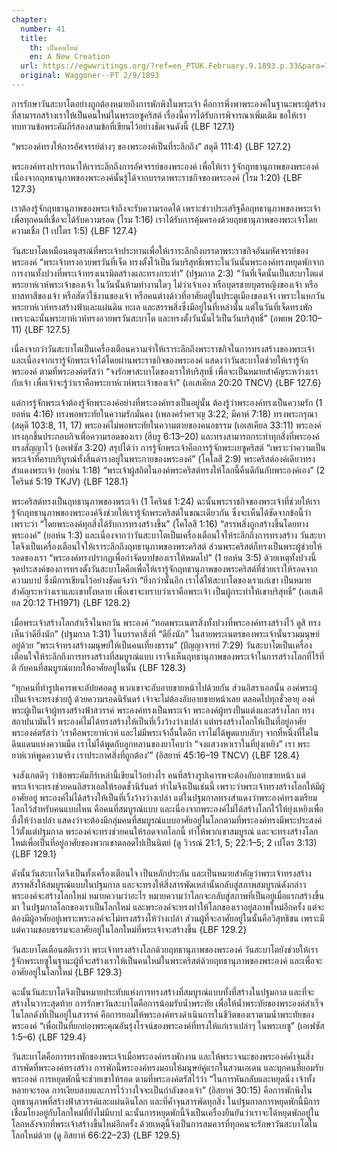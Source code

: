 ```yaml
---
chapter:
  number: 41
  title:
    th: เป็นคนใหม่
    en: A New Creation
  url: https://egwwritings.org/?ref=en_PTUK.February.9.1893.p.33&para=1525.315
  original: Waggoner--PT 2/9/1893
---
```


การรักษาวันสะบาโตอย่างถูกต้องหมายถึงการพักพิงในพระเจ้า คือการพึ่งพาพระองค์ในฐานะพระผู้สร้าง ที่สามารถสร้างเราให้เป็นคนใหม่ในพระเยซูคริสต์ เรื่องนี้ควรได้รับการพิจารณาเพิ่มเติม ขอให้เราทบทวนข้อพระคัมภีร์สองสามข้อที่เขียนไว้อย่างชัดเจนดังนี้ {LBF 127.1}

“พระองค์ทรงให้การอัศจรรย์ต่างๆ ของพระองค์เป็นที่ระลึกถึง” สดุดี 111:4) {LBF 127.2}

พระองค์ทรงปรารถนาให้เราระลึกถึงการอัศจรรย์ของพระองค์ เพื่อให้เรา รู้จักฤทธานุภาพของพระองค์ เนื่องจากฤทธานุภาพของพระองค์นั้นรู้ได้จากบรรดาพระราชกิจของพระองค์ (โรม 1:20) {LBF 127.3}

เราต้องรู้จักฤทธานุภาพของพระเจ้าถึงจะรับความรอดได้ เพราะข่าวประเสริฐคือฤทธานุภาพของพระเจ้าเพื่อทุกคนที่เชื่อจะได้รับความรอด (โรม 1:16) เราได้รับการคุ้มครองด้วยฤทธานุภาพของพระเจ้าโดยความเชื่อ (1 เปโตร 1:5) {LBF 127.4}

วันสะบาโตเหมือนอนุสรณ์ที่พระเจ้าประทานเพื่อให้เราระลึกถึงบรรดาพระราชกิจอันมหัศจรรย์ของพระองค์ “พระเจ้าทรงอวยพรวันที่เจ็ด ทรงตั้งไว้เป็นวันบริสุทธิ์เพราะในวันนั้นพระองค์ทรงหยุดพักจากการงานทั้งปวงที่พระเจ้าทรงเนรมิตสร้างและทรงกระทำ” (ปฐมกาล 2:3) “วันที่เจ็ดนั้นเป็นสะบาโตแด่พระยาห์เวห์พระเจ้าของเจ้า ในวันนั้นห้ามทำงานใดๆ ไม่ว่าเจ้าเอง หรือบุตรชายบุตรหญิงของเจ้า หรือทาสทาสีของเจ้า หรือสัตว์ใช้งานของเจ้า หรือคนต่างด้าวที่อาศัยอยู่ในประตูเมืองของเจ้า เพราะในหกวันพระยาห์เวห์ทรงสร้างฟ้าและแผ่นดิน ทะเล และสรรพสิ่งซึ่งมีอยู่ในที่เหล่านั้น แต่ในวันที่เจ็ดทรงพัก เพราะฉะนั้นพระยาห์เวห์ทรงอวยพรวันสะบาโต และทรงตั้งวันนั้นไว้เป็นวันบริสุทธิ์” (อพยพ 20:10–11) {LBF 127.5}

เนื่องจากว่าวันสะบาโตเป็นเครื่องเตือนความจำให้เราระลึกถึงพระราชกิจในการทรงสร้างของพระเจ้า และเนื่องจากเรารู้จักพระเจ้าได้โดยผ่านพระราชกิจของพระองค์ แสดงว่าวันสะบาโตช่วยให้เรารู้จักพระองค์ ตามที่พระองค์ตรัสว่า “จงรักษาสะบาโตของเราให้บริสุทธิ์ เพื่อจะเป็นหมายสำคัญระหว่างเรากับเจ้า เพื่อเจ้าจะรู้ว่าเราคือพระยาห์เวห์พระเจ้าของเจ้า” (เอเสเคียล 20:20 TNCV) {LBF 127.6}

แต่การรู้จักพระเจ้าต้องรู้จักพระองค์อย่างที่พระองค์ทรงเป็นอยู่นั้น ต้องรู้ว่าพระองค์ทรงเป็นความรัก (1 ยอห์น 4:16) ทรงพอพระทัยในความรักมั่นคง (เพลงคร่ำครวญ 3:22; มีคาห์ 7:18) ทรงพระกรุณา (สดุดี 103:8, 11, 17) พระองค์ไม่พอพระทัยในความตายของคนอธรรม (เอเสเคียล 33:11) พระองค์ทรงลุกขึ้นประกอบกิจเพื่อความรอดของเรา (ฮีบรู 6:13–20) และทรงสามารถกระทำทุกสิ่งที่พระองค์ทรงสัญญาไว้ (เอเฟซัส 3:20) สรุปได้ว่า การรู้จักพระเจ้าคือการรู้จักพระเยซูคริสต์ “เพราะว่าความเป็นพระเจ้าที่ครบบริบูรณ์ทั้งสิ้นดำรงอยู่ในพระกายของพระองค์” (โคโลสี 2:9) พระคริสต์องค์เดียวทรงสำแดงพระเจ้า (ยอห์น 1:18) “พระเจ้าผู้สถิตในองค์พระคริสต์ทรงให้โลกนี้คืนดีกันกับพระองค์เอง” (2 โครินธ์ 5:19 TKJV) {LBF 128.1}

พระคริสต์ทรงเป็นฤทธานุภาพของพระเจ้า (1 โครินธ์ 1:24) ฉะนั้นพระราชกิจของพระเจ้าที่ช่วยให้เรารู้จักฤทธานุภาพของพระองค์จึงช่วยให้เรารู้จักพระคริสต์ในขณะเดียวกัน ซึ่งจะเห็นได้ชัดจากข้อนี้ว่า เพราะว่า “โดยพระองค์ทุกสิ่งได้รับการทรงสร้างขึ้น” (โคโลสี 1:16) “สรรพสิ่งถูกสร้างขึ้นโดยทางพระองค์” (ยอห์น 1:3) และเนื่องจากว่าวันสะบาโตเป็นเครื่องเตือนใจให้ระลึกถึงการทรงสร้าง วันสะบาโตจึงเป็นเครื่องเตือนใจให้เราระลึกถึงฤทธานุภาพของพระคริสต์ ส่วนพระคริสต์ก็ทรงเป็นพระผู้ช่วยให้รอดของเรา “พระองค์ทรงปรากฏเพื่อกำจัดบาปของเราให้หมดไป” (1 ยอห์น 3:5) ด้วยเหตุทั้งปวงนี้ จุดประสงค์ของการทรงตั้งวันสะบาโตคือเพื่อให้เรารู้จักฤทธานุภาพของพระคริสต์ที่ช่วยเราให้รอดจากความบาป ซึ่งมีการเขียนไว้อย่างชัดแจ้งว่า “ยิ่งกว่านั้นอีก เราได้ให้สะบาโตของเราแก่เขา เป็นหมายสำคัญระหว่างเราและเขาทั้งหลาย เพื่อเขาจะทราบว่าเราคือพระเจ้า เป็นผู้กระทำให้เขาบริสุทธิ์” (เอเสเคียล 20:12 TH1971) {LBF 128.2}

เมื่อพระเจ้าสร้างโลกสำเร็จในหกวัน พระองค์ “ทอดพระเนตรสิ่งทั้งปวงที่พระองค์ทรงสร้างไว้ ดูสิ ทรงเห็นว่าดียิ่งนัก” (ปฐมกาล 1:31) ในบรรดาสิ่งที่ “ดียิ่งนัก” ในสายพระเนตรของพระเจ้านั้นรวมมนุษย์อยู่ด้วย “พระเจ้าทรงสร้างมนุษย์ให้เป็นคนเที่ยงธรรม” (ปัญญาจารย์ 7:29) วันสะบาโตเป็นเครื่องเตือนใจให้ระลึกถึงการทรงสร้างที่สมบูรณ์แบบ เราจึงเห็นฤทธานุภาพของพระเจ้าในการสร้างโลกที่ไร้ที่ติ กับคนที่สมบูรณ์แบบให้อาศัยอยู่ในนั้น {LBF 128.3}

“ทุกคนที่ทำรูปเคารพจะอัปยศอดสู พวกเขาจะอับอายขายหน้าไปด้วยกัน ส่วนอิสราเอลนั้น องค์พระผู้เป็นเจ้าจะทรงช่วยกู้ ด้วยความรอดนิรันดร์ เจ้าจะไม่ต้องอับอายขายหน้าเลย ตลอดไปทุกชั่วอายุ องค์พระผู้เป็นเจ้าผู้ทรงสร้างฟ้าสวรรค์ พระองค์ทรงเป็นพระเจ้า พระองค์ผู้ทรงปั้นแต่งและสร้างโลก ทรงสถาปนามันไว้ พระองค์ไม่ได้ทรงสร้างให้เป็นที่เวิ้งว้างว่างเปล่า แต่ทรงสร้างโลกให้เป็นที่อยู่อาศัย พระองค์ตรัสว่า ‘เราคือพระยาห์เวห์ และไม่มีพระเจ้าอื่นใดอีก เราไม่ได้พูดแบบลับๆ จากที่หนึ่งที่ใดในดินแดนแห่งความมืด เราไม่ได้พูดกับลูกหลานของยาโคบว่า “จงแสวงหาเราในที่ยุ่งเหยิง” เรา พระยาห์เวห์พูดความจริง เราประกาศสิ่งที่ถูกต้อง’” (อิสยาห์ 45:16–19 TNCV) {LBF 128.4}

จงสังเกตดีๆ ว่าข้อพระคัมภีร์เหล่านี้เขียนไว้อย่างไร คนที่สร้างรูปเคารพจะต้องอับอายขายหน้า แต่พระเจ้าจะทรงช่วยคนอิสราเอลให้รอดชั่วนิรันดร์ ทำไมจึงเป็นเช่นนี้ เพราะว่าพระเจ้าทรงสร้างโลกให้มีผู้อาศัยอยู่ พระองค์ไม่ได้สร้างให้เป็นที่เวิ้งว้างว่างเปล่า แต่ในปฐมกาลทรงสำแดงว่าพระองค์ทรงเตรียมโลกไว้สำหรับคนแบบไหน คือคนที่สมบูรณ์แบบ และเนื่องจากพระองค์ไม่ได้สร้างโลกไว้ให้ยุ่งเหยิงเพื่อทิ้งให้ว่างเปล่า แสดงว่าจะต้องมีกลุ่มคนที่สมบูรณ์แบบอาศัยอยู่ในโลกตามที่พระองค์ทรงมีพระประสงค์ไว้ตั้งแต่ปฐมกาล พระองค์จะทรงช่วยคนให้รอดจากโลกนี้ ทำให้พวกเขาสมบูรณ์ และจะทรงสร้างโลกใหม่เพื่อเป็นที่อยู่อาศัยของพวกเขาตลอดไปเป็นนิตย์ (ดู วิวรณ์ 21:1, 5; 22:1–5; 2 เปโตร 3:13) {LBF 129.1}

ดังนั้นวันสะบาโตจึงเป็นทั้งเครื่องเตือนใจ เป็นหลักประกัน และเป็นหมายสำคัญว่าพระเจ้าทรงสร้างสรรพสิ่งให้สมบูรณ์แบบในปฐมกาล และจะทรงให้สิ่งสารพัดเหล่านั้นกลับสู่สภาพสมบูรณ์ดังกล่าว พระองค์จะสร้างโลกใหม่ หมายความว่าอะไร หมายความว่าโลกจะกลับสู่สภาพที่เป็นอยู่เมื่อแรกสร้างขึ้นมา ในปฐมกาลโลกของเราเป็นโลกใหม่ และพระองค์จะทรงทำให้โลกของเราอยู่สภาพใหม่อีกครั้ง แต่จะต้องมีผู้อาศัยอยู่เพราะพระองค์จะไม่ทรงสร้างให้ว่างเปล่า ส่วนผู้ที่จะอาศัยอยู่ในนั้นคือวิสุทธิชน เพราะมีแต่ความชอบธรรมจะอาศัยอยู่ในโลกใหม่ที่พระเจ้าจะสร้างขึ้น {LBF 129.2}

วันสะบาโตเตือนสติเราว่า พระเจ้าทรงสร้างโลกด้วยฤทธานุภาพของพระองค์ วันสะบาโตยังช่วยให้เรารู้จักพระเยซูในฐานะผู้ที่จะสร้างเราให้เป็นคนใหม่ในพระคริสต์ด้วยฤทธานุภาพของพระองค์ และเพื่อจะอาศัยอยู่ในโลกใหม่ {LBF 129.3}

ฉะนั้นวันสะบาโตจึงเป็นหมายประทับแห่งการทรงสร้างที่สมบูรณ์แบบทั้งที่สร้างในปฐมกาล และที่จะสร้างในวาระสุดท้าย การรักษาวันสะบาโตคือการน้อมรับน้ำพระทัย เพื่อให้น้ำพระทัยของพระองค์สำเร็จในโลกดังที่เป็นอยู่ในสวรรค์ คือการยอมให้พระองค์ทรงดำเนินการในชีวิตของเราตามน้ำพระทัยของพระองค์ “เพื่อเป็นที่ยกย่องพระคุณอันรุ่งโรจน์ของพระองค์ที่ทรงให้แก่เราเปล่าๆ ในพระเยซู” (เอเฟซัส 1:5–6) {LBF 129.4}

วันสะบาโตคือการทรงพักของพระเจ้าเมื่อพระองค์ทรงพักงาน และให้พระวจนะของพระองค์ค้ำจุนสิ่งสารพัดที่พระองค์ทรงสร้าง การพักนี้พระองค์ทรงมอบให้มนุษย์คู่แรกในสวนเอเดน และทุกคนที่ยอมรับพระองค์ การหยุดพักนี้จะช่วยเขาให้รอด ตามที่พระองค์ตรัสไว้ว่า “ในการหันกลับและหยุดนิ่ง เจ้าทั้งหลายจะรอด การเงียบสงบและการไว้วางใจจะเป็นกำลังของเจ้า” (อิสยาห์ 30:15) คือการพักพิงในฤทธานุภาพที่สร้างฟ้าสวรรค์และแผ่นดินโลก และที่ค้ำจุนสารพัดทุกสิ่ง ในปฐมกาลการหยุดพักนี้มีการเชื่อมโยงอยู่กับโลกใหม่ที่ยังไม่มีบาป ฉะนั้นการหยุดพักนี้จึงเป็นเครื่องยืนยันว่าเราจะได้หยุดพักอยู่ในโลกหลังจากที่พระเจ้าสร้างขึ้นใหม่อีกครั้ง ด้วยเหตุนี้จึงเป็นการสมควรที่ทุกคนจะรักษาวันสะบาโตในโลกใหม่ด้วย (ดู อิสยาห์ 66:22–23) {LBF 129.5}
